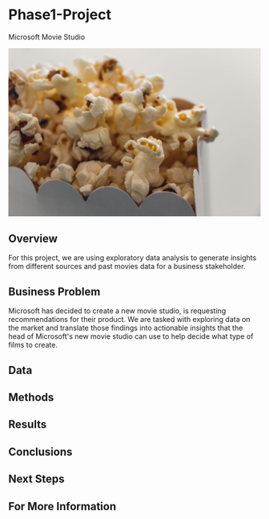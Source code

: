 # Phase1-Project
Microsoft Movie Studio


![image.png](images/popcorn.png)


## Overview
For this project, we are using exploratory data analysis to generate insights from different sources and past movies data for a business stakeholder.

## Business Problem
Microsoft has decided to create a new movie studio, is requesting recommendations for their product. We are tasked with exploring data on the market and translate those findings into actionable insights that the head of Microsoft's new movie studio can use to help decide what type of films to create.


## Data



## Methods 


## Results


## Conclusions


## Next Steps


## For More Information
